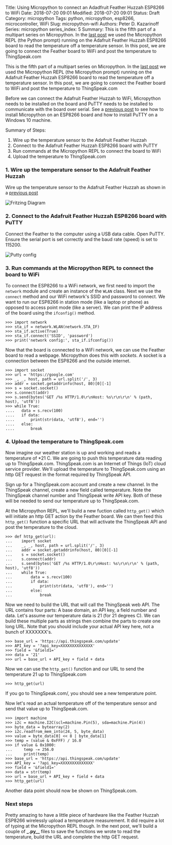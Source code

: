 Title: Using Micropython to connect an Adadfruit Feather Huzzah ESP8266 to WiFi
Date: 2018-07-20 09:01
Modified: 2018-07-20 09:01
Status: Draft
Category: micropython
Tags: python, micropython, esp8266, microcontroller, WiFi
Slug: micropython-wifi
Authors: Peter D. Kazarinoff
Series: micropython
series_index: 5
Summary: This is the fifth part of a multipart series on Micropython. In the [last post]({filename}micropython_temp_sensor.md) we used the Micropython REPL (the Python prompt) running on the Adafruit Feather Huzzah ESP8266 board to read the temperature off a temperature sensor. In this post, we are going to connect the Feather board to WiFi and post the temperature to ThingSpeak.com

This is the fifth part of a multipart series on Micropython. In the [last post]({filename}micropython_temp_sensor.md) we used the Micropython REPL (the Micropython prompt) running on the Adafruit Feather Huzzah ESP8266 board to read the temperature off a temperature sensor. In this post, we are going to connect the Feather board to WiFi and post the temperature to ThingSpeak.com

Before we can connect the Adafruit Feather Huzzah to WiFi, Micropython needs to be installed on the board and PuTTY needs to be installed to communicate with the board over serial. See a [previous post]({filename}micropython_install.md) to see how to install Micropython on an ESP8266 board and how to install PuTTY on a Windows 10 machine.

Summary of Steps:

1. Wire up the temperature sensor to the Adafruit Feather Huzzah
2. Connect to the Adafruit Feather Huzzah ESP8266 board with PuTTY
3. Run commands at the Micropython REPL to connect the board to WiFi
4. Upload the temperature to ThingSpeak.com

### 1. Wire up the temperature sensor to the Adafruit Feather Huzzah

Wire up the temperature sensor to the Adafruit Feather Huzzah as shown in a [previous post]({filename}micropython_temp_sensor.md)

![Fritzing Diagram]({filename}/posts/micropython/feather_huzzah_temp_sensor_fritzing.png)

### 2. Connect to the Adafruit Feather Huzzah ESP8266 board with PuTTY

Connect the Feather to the computer using a USB data cable. Open PuTTY. Ensure the serial port is set correctly and the baud rate (speed) is set to 115200.

![Putty config]({filename}/posts/micropython/putty_config.PNG)

### 3. Run commands at the Micropython REPL to connect the board to WiFi

To connect the ESP8266 to a WiFi network, we first need to import the ```network``` module and create an instance of the ```WLAN``` class. Next we use the ```connect``` method and our WiFi network's SSID and password to connect. We want to run our ESP8266 in station mode (like a laptop or phone) as opposed to access point mode (like a server). We can print the IP address of the board using the ```ifconfig()``` method.

```text
>>> import network
>>> sta_if = network.WLAN(network.STA_IF)
>>> sta_if.active(True)
>>> sta_if.connect('SSID', 'password')
>>> print('network config:', sta_if.ifconfig())
```

Now that the board is connected to a WiFi network, we can use the Feather board to read a webpage. Micropython does this with _sockets_. A socket is a connection between the ESP8266 and the outside internet.

```text
>>> import socket
>>> url = 'https://google.com'
>>> _, _, host, path = url.split('/', 3)
>>> addr = socket.getaddrinfo(host, 80)[0][-1]
>>> s = socket.socket()
>>> s.connect(addr)
>>> s.send(bytes('GET /%s HTTP/1.0\r\nHost: %s\r\n\r\n' % (path, host), 'utf8'))
>>> while True:
....   data = s.recv(100)
....   if data:
....       print(str(data, 'utf8'), end='')
....   else:
....       break
```

### 4. Upload the temperature to ThingSpeak.com

Now imagine our weather station is up and working and reads a temperature of *21 C. We are going to push this temperature data reading up to ThingSpeak.com. ThingSpeak.com is an Internet of Things (IoT) cloud service provider. We'll  upload the temperature to ThingSpeak.com using an http GET request in the format required by ThingSpeak API.

Sign up for a ThingSpeak.com account and create a new channel. In the ThingSpeak channel, create a new field called temperature. Note the ThingSpeak channel number and ThingSpeak write API key. Both of these will be needed to send our temperature up to ThingSpeak.com.

At the Micropython REPL, we'll build a new fuction called ```http_get()``` which will initiate an http GET action by the Feather board. We can then feed this ```http_get()``` function a specific URL that will activate the ThingSpeak API and post the temperature to the cloud.

```text
>>> def http_get(url):
...    import socket
...    _, _, host, path = url.split('/', 3)
...    addr = socket.getaddrinfo(host, 80)[0][-1]
...    s = socket.socket()
...    s.connect(addr)
...    s.send(bytes('GET /%s HTTP/1.0\r\nHost: %s\r\n\r\n' % (path, host), 'utf8'))
...    while True:
...        data = s.recv(100)
...        if data:
...            print(str(data, 'utf8'), end='')
...        else:
...            break
```

Now we need to build the URL that will call the ThingSpeak web API. The URL contains four parts: A base domain, an API key, a field number and data. Let's assume our temperature data is 21 (for 21 degrees C). We can build these multiple parts as strings then combine the parts to create one long URL. Note that you should include your actual API key here, not a bunch of XXXXXXX's.

```text
>>> base_url = 'https://api.thingspeak.com/update'
>>> API_key = '?api_key=XXXXXXXXXXXXXX'
>>> field = '&field1='
>>> data = '21'
>>> url = base_url + API_key + field + data
```

Now we can use the ```http_get()``` function and our URL to send the temperature 21 up to ThingSpeak.com

```text
>>> http_get(url)
```

If you go to ThingSpeak.com/<your channel number>, you should see a new temperature point. 

Now let's read an actual temperature off of the temperature sensor and send that value up to ThingSpeak.com.

```text
>>> import machine
>>> i2c = machine.I2C(scl=machine.Pin(5), sda=machine.Pin(4))
>>> byte_data = bytearray(2)
>>> i2c.readfrom_mem_into(24, 5, byte_data)
>>> value = byte_data[0] << 8 | byte_data[1]
>>> temp = (value & 0xFFF) / 16.0
>>> if value & 0x1000:
...     temp -= 256.0
...     print(temp)
>>> base_url = 'https://api.thingspeak.com/update'
>>> API_key = '?api_key=XXXXXXXXXXXXXX'
>>> field = '&field1='
>>> data = str(temp)
>>> url = base_url + API_key + field + data
>>> http_get(url)
```

Another data point should now be shown on ThingSpeak.com.

### Next steps

Pretty amazing to have a little piece of hardware like the Feather Huzzah ESP8266 wirelessly upload a temperature measurement. It did require a lot of typing at the Micropython REPL though. In the next post, we'll build a couple of **_.py__** files to save the functions we wrote to read the temperature, build the URL and complete the http GET request.